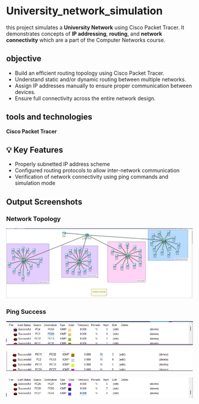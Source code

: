 # University_network_simulation
this project simulates a **University Network** using Cisco Packet Tracer. It demonstrates concepts of **IP addressing**, **routing**, and **network connectivity** which are a part of the Computer Networks course.

## objective
- Build an efficient routing topology using Cisco Packet Tracer.
- Understand static and/or dynamic routing between multiple networks.
- Assign IP addresses manually to ensure proper communication between devices.
- Ensure full connectivity across the entire network design.

## tools and technologies
**Cisco Packet Tracer**

## 💡 Key Features
- Properly subnetted IP address scheme
- Configured routing protocols to allow inter-network communication
- Verification of network connectivity using ping commands and simulation mode
## Output Screenshots

### Network Topology

![Network Topology](screenshots/cisco_packet_tracer_uni_network.png)

### Ping Success

![Ping Success](screenshots/routing_table1.png)

![Ping Success](screenshots/routingtable2.png)

![Ping Success](screenshots/routingtable3.png)
